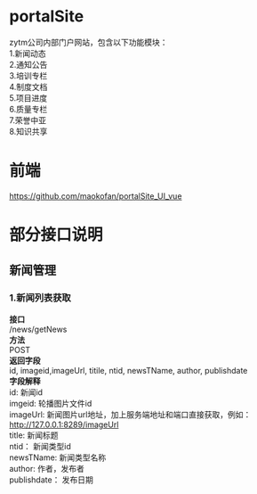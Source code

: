 # portalSite
zytm公司内部门户网站，包含以下功能模块：  
1.新闻动态  
2.通知公告  
3.培训专栏   
4.制度文档  
5.项目进度  
6.质量专栏  
7.荣誉中亚  
8.知识共享    
# 前端  
https://github.com/maokofan/portalSite_UI_vue  
# 部分接口说明
## 新闻管理
### 1.新闻列表获取  
**接口**  
/news/getNews  
**方法**  
POST  
**返回字段**  
id, imageid,imageUrl, titile, ntid, newsTName, author, publishdate  
**字段解释**  
    id: 新闻id  
    imgeid: 轮播图片文件id  
    imageUrl: 新闻图片url地址，加上服务端地址和端口直接获取，例如：http://127.0.0.1:8289/imageUrl  
    title: 新闻标题  
    ntid： 新闻类型id  
    newsTName: 新闻类型名称  
    author: 作者，发布者  
    publishdate： 发布日期  
